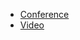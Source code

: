 * [Conference](https://www.usenix.org/conference/srecon23emea/presentation/panel-saas)
* [Video](https://www.youtube.com/watch?v=LJi3TnXnNQg)
